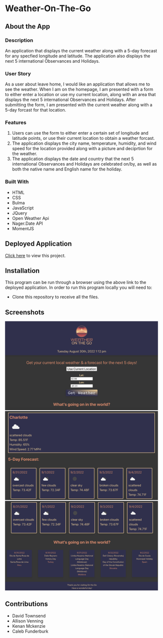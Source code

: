# Weather-On-The-Go

## About the App

### Description

An application that displays the current weather along with a 5-day forecast for any specfied longitude and latitude. The application also displays the next 5 international Observances and Holidays.

### User Story

As a user about leave home, I would like an application that allows me to see the weather. When I am on the homepage, I am presented with a form to either enter a location or use my current location, along with an area that displays the next 5 international Observances and Holidays. After submitting the form, I am presented with the current weather along with a 5-day forcast for that location.

### Features

1. Users can use the form to either enter a certain set of longitude and latitude points, or use their current location to obtain a weather forcast.
2. The application displays the city name, temperature, humidity, and wind speed for the location provided along with a picture and deciprtion for the weather.
3. The application displays the date and country that the next 5 international Observances and Holidays are celebrated on/by, as well as both the native name and English name for the holiday.

### Built With

- HTML
- CSS
- Bulma
- JavaScript
- JQuery
- Open Weather Api
- Nager.Date API
- MomentJS

## Deployed Application

<a href="https://calebfunderburk.github.io/On-The-Go/" target="_blank">Click here</a> to view this project.

## Installation

This program can be run through a browser using the above link to the deployed application. In order to run this program locally you will need to:

* Clone this repository to receive all the files.

## Screenshots
![Screenshot-1](./assets/images/screenshot1.png)
![Screenshot-2](./assets/images/screenshot2.png)
![Screenshot-3](./assets/images/screenshot3.png)

## Contributions

- David Townsend
- Allison Venning
- Kenan Mckenzie
- Caleb Funderburk
